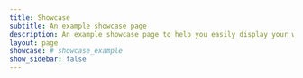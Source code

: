```yaml
---
title: Showcase
subtitle: An example showcase page
description: An example showcase page to help you easily display your work
layout: page
showcase: # showcase_example
show_sidebar: false
---
```


<!-- [View the showcase docs](/bulma-clean-theme/docs/page-components/showcases/) -->
